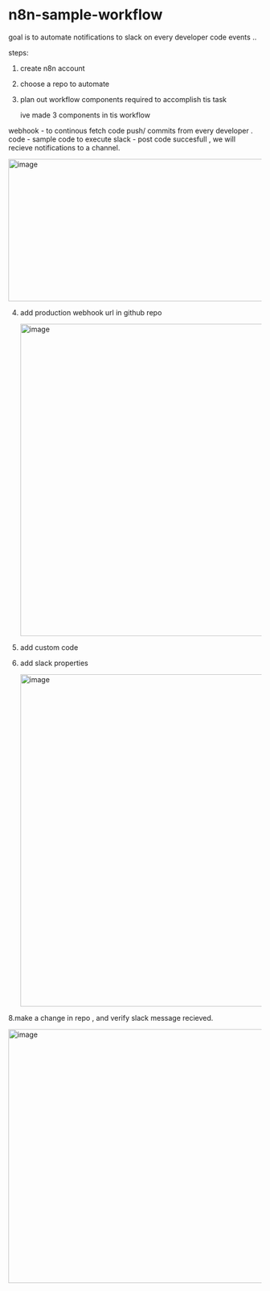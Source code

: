 # n8n-sample-workflow
goal is to automate notifications to slack on every developer code events ..


steps: 

1. create n8n account

2. choose a repo to automate

3. plan out workflow components required to accomplish tis task

   ive made 3 components in tis workflow


webhook - to continous fetch code push/ commits from every developer .
code - sample code to execute 
slack - post code succesfull ,  we will  recieve notifications to a channel.


<img width="713" height="283" alt="image" src="https://github.com/user-attachments/assets/537a4ec9-f52c-4e3c-a4de-3e7a629acdd5" />


4. add  production webhook url in github repo

   <img width="742" height="621" alt="image" src="https://github.com/user-attachments/assets/8f957a70-e2e7-487e-9c6a-827aed76cc9d" />

6. add custom code

7. add slack properties

   <img width="523" height="661" alt="image" src="https://github.com/user-attachments/assets/7be516c7-a57b-4fb9-9703-7f6109e8ed1c" />


8.make a change in repo , and verify slack message recieved.


<img width="1004" height="505" alt="image" src="https://github.com/user-attachments/assets/dcb1fc56-e297-44cf-9a6d-772a89b5fb91" />
